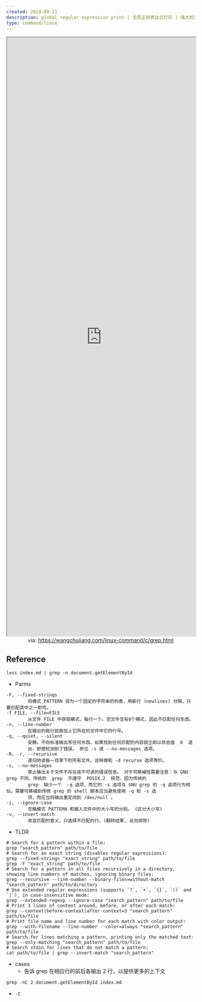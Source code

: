 ```yaml
---
created: 2024-08-11
description: global regular expression print | 全局正则表达式打印 | 强大的文本搜索工具
type: command/linux
---
```


<iframe src='https://wangchujiang.com/linux-command/c/grep.html' style='height:40vh;width:100%' class='iframe-radius' allow='fullscreen'></iframe>
<center>via: <a href='https://wangchujiang.com/linux-command/c/grep.html' target='_blank' class='external-link'>https://wangchujiang.com/linux-command/c/grep.html</a></center>


## Reference

```shell
less index.md | grep -n document.getElementById
```
- Parms
```
-F, --fixed-strings
        将模式 PATTERN 视为一个固定的字符串的列表，用新行 (newlines) 分隔，只要匹配其中之一即可。
-f FILE, --file=FILE
        从文件 FILE 中获取模式，每行一个。空文件含有0个模式，因此不匹配任何东西。
-n, --line-number
        在输出的每行前面加上它所在的文件中它的行号。
-q, --quiet, --silent
        安静。不向标准输出写任何东西。如果找到任何匹配的内容就立即以状态值  0  退
        出，即使检测到了错误。 参见 -s 或 --no-messages 选项。
-R, -r, --recursive
        递归地读每一目录下的所有文件。这样做和 -d recurse 选项等价。
-s, --no-messages
        禁止输出关于文件不存在或不可读的错误信息。 对于可移植性需要注意：与 GNU grep 不同，传统的  grep  不遵守  POSIX.2  规范，因为传统的
        grep  缺少一个  -q 选项，而它的 -s 选项与 GNU grep 的 -q 选项行为相似。需要可移植到传统 grep 的 shell 脚本应当避免使用 -q 和 -s 选
        项，而应当将输出重定向到 /dev/null 。
-i, --ignore-case
        忽略模式 PATTERN 和输入文件中的大小写的分别。 (区分大小写)
-v, --invert-match
        改变匹配的意义，只选择不匹配的行。(翻转结果, 反向排除)
```
- TLDR
```shell
# Search for a pattern within a file:
grep "search_pattern" path/to/file
# Search for an exact string (disables regular expressions):
grep --fixed-strings "exact_string" path/to/file
grep -F "exact_string" path/to/file
# Search for a pattern in all files recursively in a directory, showing line numbers of matches, ignoring binary files:
grep --recursive --line-number --binary-files=without-match "search_pattern" path/to/directory
# Use extended regular expressions (supports `?`, `+`, `{}`, `()` and `|`), in case-insensitive mode:
grep --extended-regexp --ignore-case "search_pattern" path/to/file
# Print 3 lines of context around, before, or after each match:
grep --context|before-context|after-context=3 "search_pattern" path/to/file
# Print file name and line number for each match with color output:
grep --with-filename --line-number --color=always "search_pattern" path/to/file
# Search for lines matching a pattern, printing only the matched text:
grep --only-matching "search_pattern" path/to/file
# Search stdin for lines that do not match a pattern:
cat path/to/file | grep --invert-match "search_pattern"
```

- cases
    - 告诉 grep 在相应行的前后各输出 2 行，以提供更多的上下文

```shell
grep -nC 2 document.getElementById index.md
```
- `-C`